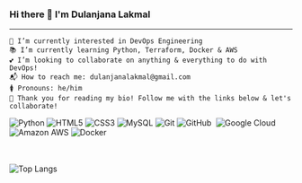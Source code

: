 ### Hi there 👋 I'm **Dulanjana Lakmal**
<hr>

    👀 I’m currently interested in DevOps Engineering
    📚 I’m currently learning Python, Terraform, Docker & AWS
    💕 I’m looking to collaborate on anything & everything to do with DevOps!
    📬 How to reach me: dulanjanalakmal@gmail.com
    🚺 Pronouns: he/him
    💙 Thank you for reading my bio! Follow me with the links below & let's collaborate!
 
![Python](https://img.shields.io/badge/-Python-8fcfd1?style=flat-square&logo=Python)
![HTML5](https://img.shields.io/badge/-HTML5-E34F26?style=flat-square&logo=html5&logoColor=white)
![CSS3](https://img.shields.io/badge/-CSS3-1572B6?style=flat-square&logo=css3)
![MySQL](https://img.shields.io/badge/-MySQL-black?style=flat-square&logo=mysql)
![Git](https://img.shields.io/badge/-Git-black?style=flat-square&logo=git)
![GitHub](https://img.shields.io/badge/-GitHub-05122A?style=flat&logo=github)&nbsp;
![Google Cloud](https://img.shields.io/badge/Google%20Cloud-black?style=flat-square&logo=google-cloud) 
![Amazon AWS](https://img.shields.io/badge/Amazon%20AWS-232F3E?style=flat-square&logo=amazon-aws)
![Docker](https://img.shields.io/badge/-Docker-black?style=flat-square&logo=docker)
<!--![Flutter](https://img.shields.io/badge/-Flutter-02569B?style=flat-square&logo=flutter)  -->
<!-- ![Firebase](https://img.shields.io/badge/Firebase-007ACC?style=flat-square&logo=firebase) -->
<!-- ![Amazon AWS](https://img.shields.io/badge/Amazon%20AWS-232F3E?style=flat-square&logo=amazon-aws)  -->

<!-- ![MongoDB](https://img.shields.io/badge/-MongoDB-black?style=flat-square&logo=mongodb)  -->
<!-- 
 ![Docker](https://img.shields.io/badge/-Docker-black?style=flat-square&logo=docker)-->


<br><br>
![Top Langs](https://github-readme-stats.vercel.app/api/top-langs/?username=lakmal-ya&layout=compact&langs_count=8&theme=dark)
 <br>
